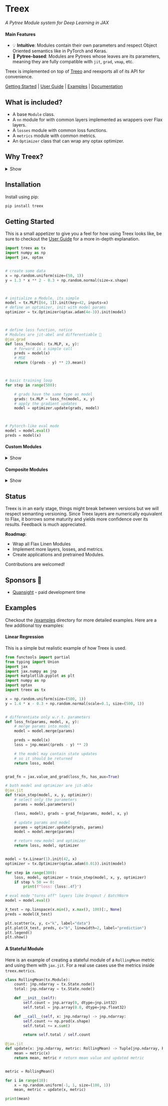 # Treex

_A Pytree Module system for Deep Learning in JAX_

#### Main Features

* 💡 **Intuitive**: Modules contain their own parameters and respect Object Oriented semantics like in PyTorch and Keras.
* 🌳 **Pytree-based**:  Modules are Pytrees whose leaves are its parameters, meaning they are fully compatible with `jit`, `grad`, `vmap`, etc.

Treex is implemented on top of [Treeo](https://github.com/cgarciae/treeo) and reexports all of its API for convenience.

[Getting Started](#getting-started) | [User Guide](https://cgarciae.github.io/treex/user-guide/intro) | [Examples](#examples) |  [Documentation](https://cgarciae.github.io/treex)

## What is included?
* A base `Module` class.
* A `nn` module for with common layers implemented as wrappers over Flax layers.
* A `losses` module with common loss functions.
* A `metrics` module with common metrics.
* An `Optimizer` class that can wrap any optax optimizer.
## Why Treex?
<details>
<summary>Show</summary><br>

Despite all JAX benefits, current Module systems are not intuitive to new users and add additional complexity not present in frameworks like PyTorch or Keras. Treex takes inspiration from S4TF and delivers an intuitive experience using JAX Pytree infrastructure.

<details>
<summary>Current Alternative's Drawbacks and Solutions</summary>

Currently we have many alternatives like Flax, Haiku, Objax, that have one or more of the following drawbacks:

* Module structure and parameter structure are separate, and parameters have to be manipulated around by the end-user, which is not intuitive. In Treex, parameters are stored in the modules themselves and can be accessed directly.
* Monadic architecture adds complexity. Flax and Haiku use an `apply` method to call modules that set a context with parameters, rng, and different metadata, which adds additional overhead to the API and creates an asymmetry in how Modules are being used inside and outside a context. In Treex, modules can be called directly.
* Among different frameworks, parameter surgery requires special consideration and is challenging to implement. Consider a standard workflow such as transfer learning, transferring parameters and state from a  pre-trained module or submodule as part of a new module; in different frameworks, we have to know precisely how to extract their parameters and how to insert them into the new parameter structure/dictionaries such that it is in agreement with the new module structure. In Treex, just as in PyTorch / Keras, we enable to pass the (sub)module to the new module, and parameters are automatically added to the new structure.
* Multiple frameworks deviate from JAX semantics and require particular versions of `jit`, `grad`, `vmap`, etc., which makes it harder to integrate with other JAX libraries. Treex's Modules are plain old JAX PyTrees and are compatible with any JAX library that supports them.
* Other Pytree-based approaches like Parallax and Equinox do not have a total state management solution to handle complex states as encountered in Flax. Treex has the Filter and Update API, which is very expressive and can effectively handle systems with a complex state.

</details>
</details>

## Installation
Install using pip:
```bash
pip install treex
```


## Getting Started
<!-- Remake Getting Started now that most content is in the User Guide -->

This is a small appetizer to give you a feel for how using Treex looks like, be sure to checkout the [User Guide](https://cgarciae.github.io/treex/user-guide/intro) for a more in-depth explanation.
```python
import treex as tx
import numpy as np
import jax, optax


# create some data
x = np.random.uniform(size=(50, 1))
y = 1.3 * x ** 2 - 0.3 + np.random.normal(size=x.shape)



# initialize a Module, its simple
model = tx.MLP([64, 1]).init(key=42, inputs=x)
# define an optimizer, init with model params
optimizer = tx.Optimizer(optax.adam(4e-3)).init(model)



# define loss function, notice
# Modules are jit-abel and differentiable 🤯
@jax.grad
def loss_fn(model: tx.MLP, x, y):
    # forward is a simple call
    preds = model(x)
    # MSE
    return ((preds - y) ** 2).mean()



# basic training loop
for step in range(500):

    # grads have the same type as model
    grads: tx.MLP = loss_fn(model, x, y)
    # apply the gradient updates
    model = optimizer.update(grads, model)



# Pytorch-like eval mode
model = model.eval()
preds = model(x)
```
#### Custom Modules
<details>
<summary>Show</summary><br>

Modules are Treeo `Tree`s, which are Pytrees. When creating core layers you often mark fields that will contain state that JAX should be aware as `nodes` by assigning class variables to the output of functions like `tx.Parameter.node()`:

```python
import treex as tx

class Linear(tx.Module):
    # use Treeo's API to define Parameter nodes
    w: jnp.ndarray = tx.Parameter.node()
    b: jnp.ndarray = tx.Parameter.node()

    def __init__(self, features_out: int):
        self.features_out = features_out

    def __call__(self, x: jnp.ndarray) -> jnp.ndarray:
        # init will call forward, we can know if we are inside it
        if self.initializing():
            # `next_key` only available during `init`
            key = tx.next_key() 
            # leverage shape inference
            self.w = jax.random.uniform(
                key, shape=[x.shape[-1], self.features_out]
            )
            self.b = jnp.zeros(shape=[self.features_out])

        # linear forward
        return jnp.dot(x, self.w) + self.b

model = Linear(10).init(key=42, inputs=x)
```
Node field types (e.g. `tx.Parameter`) are called Kinds and Treex exports a whole family of Kinds which serve for differente purposes such as holding non-differentiable state (`tx.BatchStats`), metric's state (`tx.MetricState`), logging, etc. Checkout the [kinds](https://cgarciae.github.io/treex/user-guide/kinds) section for more information.
</details>

#### Composite Modules
<details>
<summary>Show</summary><br>

Composite Modules usually hold and call other Modules within them, while they would be instantiate inside `__init__` and used later in `__call__` like in Pytorch / Keras, in Treex you usually leverage the `@tx.compact` decorator over the `__call__` method to define the submodules inline.
```python
class MLP(tx.Module):
    def __init__(self, features: Sequence[int]):
        self.features = features

    # compact lets you define submodules on the fly
    @tx.compact
    def __call__(self, x: jnp.ndarray) -> jnp.ndarray:
        for units in self.features[:-1]:
            x = Linear(units)(x)
            x = jax.nn.relu(x)

        return Linear(self.features[-1])(x)

model = MLP([32, 10]).init(key=42, inputs=x)
```
Under the hood all calls to submodule constructors (e.g. `Linear(...)`) inside `compact` are assigned to fields in the parent Module (`MLP`) so they are part of the same Pytree, their field names are available under the `._subtrees` attribute. `compact` must always define submodules in the same order.

</details>

## Status
Treex is in an early stage, things might break between versions but we will respect semanting versioning. Since Treex layers are numerically equivalent to Flax, it borrows some maturity and yields more confidence over its results. Feedback is much appreciated.

**Roadmap**:

- Wrap all Flax Linen Modules
- Implement more layers, losses, and metrics.
- Create applications and pretrained Modules.

Contributions are welcomed!

## Sponsors 💚
* [Quansight](https://www.quansight.com) - paid development time

## Examples
Checkout the [/examples](examples) directory for more detailed examples. Here are a few additional toy examples:


#### Linear Regression
This is a simple but realistic example of how Treex is used.

```python
from functools import partial
from typing import Union
import jax
import jax.numpy as jnp
import matplotlib.pyplot as plt
import numpy as np
import optax
import treex as tx

x = np.random.uniform(size=(500, 1))
y = 1.4 * x - 0.3 + np.random.normal(scale=0.1, size=(500, 1))


# differentiate only w.r.t. parameters
def loss_fn(params, model, x, y):
    # merge params into model
    model = model.merge(params)

    preds = model(x)
    loss = jnp.mean((preds - y) ** 2)

    # the model may contain state updates
    # so it should be returned
    return loss, model


grad_fn = jax.value_and_grad(loss_fn, has_aux=True)

# both model and optimizer are jit-able
@jax.jit
def train_step(model, x, y, optimizer):
    # select only the parameters
    params = model.parameters()

    (loss, model), grads = grad_fn(params, model, x, y)

    # update params and model
    params = optimizer.update(grads, params)
    model = model.merge(params)

    # return new model and optimizer
    return loss, model, optimizer


model = tx.Linear(1).init(42, x)
optimizer = tx.Optimizer(optax.adam(0.01)).init(model)

for step in range(300):
    loss, model, optimizer = train_step(model, x, y, optimizer)
    if step % 50 == 0:
        print(f"loss: {loss:.4f}")

# eval mode "turns off" layers like Dropout / BatchNorm
model = model.eval()

X_test = np.linspace(x.min(), x.max(), 100)[:, None]
preds = model(X_test)

plt.scatter(x, y, c="k", label="data")
plt.plot(X_test, preds, c="b", linewidth=2, label="prediction")
plt.legend()
plt.show()
```

#### A Stateful Module
Here is an example of creating a stateful module of a `RollingMean` metric and using them with `jax.jit`. For a real use cases use the metrics inside `treex.metrics`.

```python
class RollingMean(tx.Module):
    count: jnp.ndarray = tx.State.node()
    total: jnp.ndarray = tx.State.node()

    def __init__(self):
        self.count = jnp.array(0, dtype=jnp.int32)
        self.total = jnp.array(0.0, dtype=jnp.float32)

    def __call__(self, x: jnp.ndarray) -> jnp.ndarray:
        self.count += np.prod(x.shape)
        self.total += x.sum()

        return self.total / self.count

@jax.jit
def update(x: jnp.ndarray, metric: RollingMean) -> Tuple[jnp.ndarray, RollingMean]:
    mean = metric(x)
    return mean, metric # return mean value and updated metric


metric = RollingMean()

for i in range(10):
    x = np.random.uniform(-1, 1, size=(100, 1))
    mean, metric = update(x, metric)

print(mean)
```

